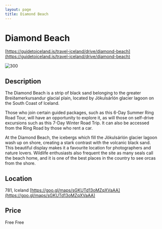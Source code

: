 ```yaml
--- 
layout: page
title: Diamond Beach 
---
```

# Diamond Beach

[https://guidetoiceland.is/travel-iceland/drive/diamond-beach](https://guidetoiceland.is/travel-iceland/drive/diamond-beach)

![300](https://images.ctfassets.net/a68ipajj4t9l/41J1AhuGNho8usq97lhyI8/08d37b69ff9cfe27171c3918bfc642a4/diamond_beach5.jpg)

## Description

The Diamond Beach is a strip of black sand belonging to the greater Breiðamerkursandur glacial plain, located by Jökulsárlón glacier lagoon on the South Coast of Iceland.

Those who join certain guided packages, such as this 6-Day Summer Ring Road Tour, will have an opportunity to explore it, as will those on self-drive excursions such as this 7-Day Winter Road Trip. It can also be accessed from the Ring Road by those who rent a car.

At the Diamond Beach, the icebergs which fill the Jökulsárlón glacier lagoon wash up on shore, creating a stark contrast with the volcanic black sand. This beautiful display makes it a favourite location for photographers and nature lovers. Wildlife enthusiasts also frequent the site as many seals call the beach home, and it is one of the best places in the country to see orcas from the shore.

## Location

781, Iceland
[https://goo.gl/maps/sGKUTd13oMZqXVaAA](https://goo.gl/maps/sGKUTd13oMZqXVaAA)

## Price

Free
Free
